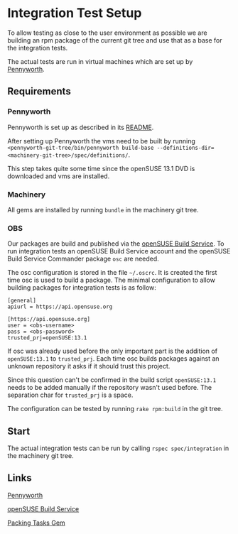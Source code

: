 # Integration Test Setup

To allow testing as close to the user environment as possible we are building an rpm package of the current git tree and use that as a base for the integration tests.

The actual tests are run in virtual machines which are set up by [Pennyworth](https://github.com/SUSE/pennyworth/).

## Requirements

### Pennyworth

Pennyworth is set up as described in its [README](https://github.com/SUSE/pennyworth/blob/master/README.md#installation).

After setting up Pennyworth the vms need to be built by running `<pennyworth-git-tree/bin/pennyworth build-base --definitions-dir=<machinery-git-tree>/spec/definitions/`.

This step takes quite some time since the openSUSE 13.1 DVD is downloaded and vms are installed.

### Machinery

All gems are installed by running `bundle` in the machinery git tree.

### OBS

Our packages are build and published via the [openSUSE Build Service](https://build.opensuse.org/). To run integration tests an openSUSE Build Service account and the openSUSE Build Service Commander package `osc` are needed.

The osc configuration is stored in the file `~/.oscrc`. It is created the first time osc is used to build a package. The minimal configuration to allow building packages for integration tests is as follow:

```
[general]
apiurl = https://api.opensuse.org

[https://api.opensuse.org]
user = <obs-username>
pass = <obs-password>
trusted_prj=openSUSE:13.1
```

If osc was already used before the only important part is the addition of `openSUSE:13.1` to `trusted_prj`. Each time osc builds packages against an unknown repository it asks if it should trust this project.

Since this question can't be confirmed in the build script `openSUSE:13.1` needs to be added manually if the repository wasn't used before. The separation char for `trusted_prj` is a space.

The configuration can be tested by running `rake rpm:build` in the git tree.

## Start

The actual integration tests can be run by calling `rspec spec/integration` in the machinery git tree.

## Links

[Pennyworth](https://github.com/SUSE/pennyworth/)

[openSUSE Build Service](https://build.opensuse.org/)

[Packing Tasks Gem](https://github.com/openSUSE/packaging_tasks/)
